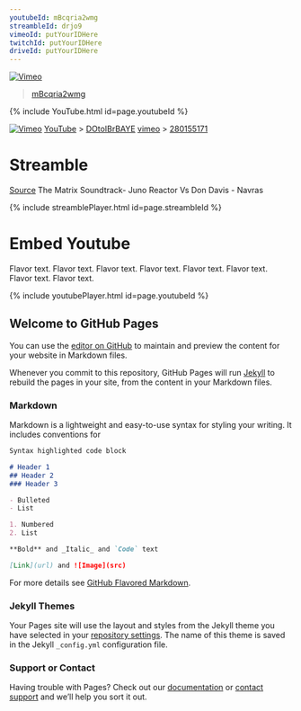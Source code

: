 ```yaml
---
youtubeId: mBcqria2wmg
streambleId: drjo9
vimeoId: putYourIDHere
twitchId: putYourIDHere
driveId: putYourIDHere
---
```


<!---
{% include swfPlayer.html %}
-->

<!---
{% swfobject https://raw.githubusercontent.com/Olbrasoft/Web/master/_medias/Diamond.swf %}
<p>Latest <a href='http://www.adobe.com/go/getflashplayer'>Flash Player Plugin</a> is required.</p>
{% endswfobject %}
-->

[![Vimeo](https://raw.githubusercontent.com/Olbrasoft/Web/master/_includes/Logos/YouTube.png)](https://youtu.be)
> [mBcqria2wmg](https://youtu.be/mBcqria2wmg)

{% include YouTube.html id=page.youtubeId %}

[![Vimeo](https://raw.githubusercontent.com/Olbrasoft/Web/master/_includes/Logos/Vimeo.png)](https://vimeo.com)
[YouTube](https://youtu.be) > [DOtoIBrBAYE](https://youtu.be/DOtoIBrBAYE)
[vimeo](https://vimeo.com) > [280155171](https://vimeo.com/280155171)


# Streamble

[Source](https://youtu.be/DOtoIBrBAYE)
The Matrix Soundtrack- Juno Reactor Vs Don Davis - Navras 

<!---
Include this next line in your .md for Youtube videos, make sure to put your video ID up there!

Example:     streambleId: --b-drjo9
-->
{% include streamblePlayer.html id=page.streambleId %}



# Embed Youtube

Flavor text. Flavor text. Flavor text. Flavor text. Flavor text. Flavor text. Flavor text. Flavor text. 

<!---
Include this next line in your .md for Youtube videos, make sure to put your video ID up there!

Example:     youtubeId: --b-9HrKK6w
-->

{% include youtubePlayer.html id=page.youtubeId %}


## Welcome to GitHub Pages

You can use the [editor on GitHub](https://github.com/Olbrasoft/Olbrasoft.GitHub.io/edit/master/index.md) to maintain and preview the content for your website in Markdown files.

Whenever you commit to this repository, GitHub Pages will run [Jekyll](https://jekyllrb.com/) to rebuild the pages in your site, from the content in your Markdown files.

### Markdown

Markdown is a lightweight and easy-to-use syntax for styling your writing. It includes conventions for

```markdown
Syntax highlighted code block

# Header 1
## Header 2
### Header 3

- Bulleted
- List

1. Numbered
2. List

**Bold** and _Italic_ and `Code` text

[Link](url) and ![Image](src)
```

For more details see [GitHub Flavored Markdown](https://guides.github.com/features/mastering-markdown/).

### Jekyll Themes

Your Pages site will use the layout and styles from the Jekyll theme you have selected in your [repository settings](https://github.com/Olbrasoft/Olbrasoft.GitHub.io/settings). The name of this theme is saved in the Jekyll `_config.yml` configuration file.

### Support or Contact

Having trouble with Pages? Check out our [documentation](https://help.github.com/categories/github-pages-basics/) or [contact support](https://github.com/contact) and we’ll help you sort it out.


